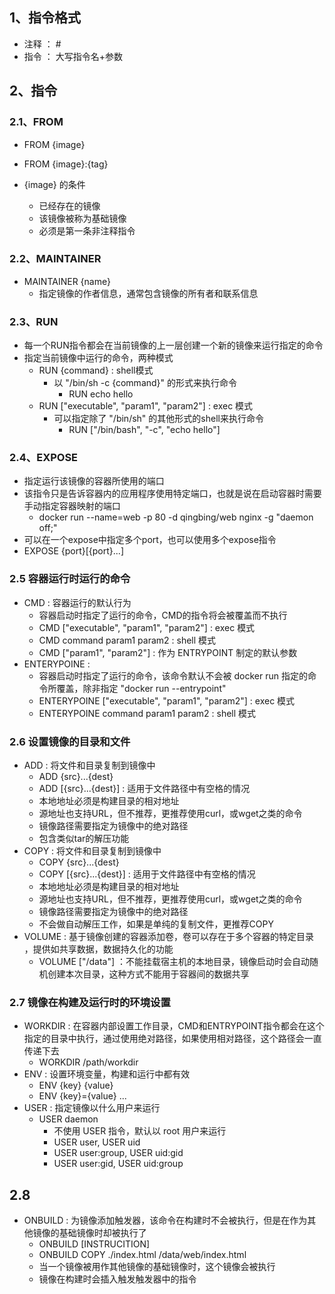 ## 1、指令格式
- 注释 ： #
- 指令 ： 大写指令名+参数

## 2、指令
### 2.1、FROM
- FROM {image}
- FROM {image}:{tag}

- {image} 的条件
  - 已经存在的镜像
  - 该镜像被称为基础镜像
  - 必须是第一条非注释指令

### 2.2、MAINTAINER
- MAINTAINER {name}
  - 指定镜像的作者信息，通常包含镜像的所有者和联系信息


### 2.3、RUN
- 每一个RUN指令都会在当前镜像的上一层创建一个新的镜像来运行指定的命令
- 指定当前镜像中运行的命令，两种模式
  - RUN {command} : shell模式
    - 以 "/bin/sh -c {command}" 的形式来执行命令
      - RUN echo hello
  - RUN ["executable", "param1", "param2"] : exec 模式
    - 可以指定除了 "/bin/sh" 的其他形式的shell来执行命令
      - RUN ["/bin/bash", "-c", "echo hello"]

### 2.4、EXPOSE
- 指定运行该镜像的容器所使用的端口
- 该指令只是告诉容器内的应用程序使用特定端口，也就是说在启动容器时需要手动指定容器映射的端口
  - docker run --name=web -p 80 -d qingbing/web nginx -g "daemon off;" 
- 可以在一个expose中指定多个port，也可以使用多个expose指令
- EXPOSE {port}[{port}...]

### 2.5 容器运行时运行的命令
- CMD : 容器运行的默认行为
  - 容器启动时指定了运行的命令，CMD的指令将会被覆盖而不执行
  - CMD ["executable", "param1", "param2"] : exec 模式
  - CMD command param1 param2 : shell 模式
  - CMD ["param1", "param2"] : 作为 ENTRYPOINT 制定的默认参数
- ENTERYPOINE : 
  - 容器启动时指定了运行的命令，该命令默认不会被 docker run 指定的命令所覆盖，除非指定 "docker run --entrypoint"
  - ENTERYPOINE ["executable", "param1", "param2"] : exec 模式
  - ENTERYPOINE command param1 param2 : shell 模式

### 2.6 设置镜像的目录和文件
- ADD : 将文件和目录复制到镜像中
  - ADD {src}...{dest}
  - ADD [{src}...{dest}] : 适用于文件路径中有空格的情况
  - 本地地址必须是构建目录的相对地址
  - 源地址也支持URL，但不推荐，更推荐使用curl，或wget之类的命令
  - 镜像路径需要指定为镜像中的绝对路径
  - 包含类似tar的解压功能
- COPY : 将文件和目录复制到镜像中
  - COPY {src}...{dest}
  - COPY [{src}...{dest}] : 适用于文件路径中有空格的情况
  - 本地地址必须是构建目录的相对地址
  - 源地址也支持URL，但不推荐，更推荐使用curl，或wget之类的命令
  - 镜像路径需要指定为镜像中的绝对路径
  - 不会做自动解压工作，如果是单纯的复制文件，更推荐COPY
- VOLUME : 基于镜像创建的容器添加卷，卷可以存在于多个容器的特定目录 ，提供如共享数据，数据持久化的功能
  - VOLUME ["/data"] ：不能挂载宿主机的本地目录，镜像启动时会自动随机创建本次目录，这种方式不能用于容器间的数据共享

### 2.7 镜像在构建及运行时的环境设置
- WORKDIR : 在容器内部设置工作目录，CMD和ENTRYPOINT指令都会在这个指定的目录中执行，通过使用绝对路径，如果使用相对路径，这个路径会一直传递下去
  -  WORKDIR /path/workdir
- ENV : 设置环境变量，构建和运行中都有效
  - ENV {key} {value}
  - ENV {key}={value} ...
- USER : 指定镜像以什么用户来运行
  - USER daemon
    - 不使用 USER 指令，默认以 root 用户来运行
    - USER user, USER uid
    - USER user:group, USER uid:gid
    - USER user:gid, USER uid:group

## 2.8 
- ONBUILD : 为镜像添加触发器，该命令在构建时不会被执行，但是在作为其他镜像的基础镜像时却被执行了
  - ONBUILD [INSTRUCITION]
  - ONBUILD COPY ./index.html /data/web/index.html
  - 当一个镜像被用作其他镜像的基础镜像时，这个镜像会被执行
  - 镜像在构建时会插入触发触发器中的指令